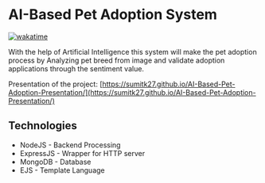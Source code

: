 # **AI-Based Pet Adoption System** <!-- omit in toc -->

[![wakatime](https://wakatime.com/badge/user/51dfdeb9-1041-42fb-9208-3de488dcae61/project/aa2ef1dc-e164-4834-8d6a-cef8208db923.svg?style=social)](https://wakatime.com/badge/user/51dfdeb9-1041-42fb-9208-3de488dcae61/project/aa2ef1dc-e164-4834-8d6a-cef8208db923)

With the help of Artificial Intelligence this system will make the pet adoption process by Analyzing pet breed from image and validate adoption applications through the sentiment value.

Presentation of the project:
[https://sumitk27.github.io/AI-Based-Pet-Adoption-Presentation/](https://sumitk27.github.io/AI-Based-Pet-Adoption-Presentation/)

## **Technologies**

-   NodeJS - Backend Processing
-   ExpressJS - Wrapper for HTTP server
-   MongoDB - Database
-   EJS - Template Language
